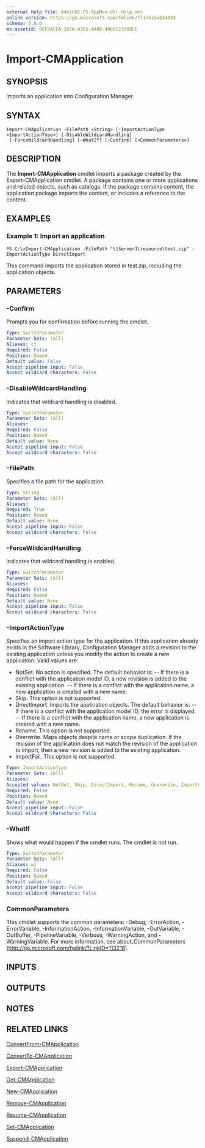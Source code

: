 ```yaml
---
external help file: AdminUI.PS.AppMan.dll-Help.xml
online version: https://go.microsoft.com/fwlink/?linkid=834033
schema: 2.0.0
ms.assetid: 0CF8ACEA-3D7A-43E6-AA0B-408012386BEE
---
```


# Import-CMApplication

## SYNOPSIS
Imports an application into Configuration Manager.

## SYNTAX

```
Import-CMApplication -FilePath <String> [-ImportActionType <ImportActionType>] [-DisableWildcardHandling]
 [-ForceWildcardHandling] [-WhatIf] [-Confirm] [<CommonParameters>]
```

## DESCRIPTION
The **Import-CMApplication** cmdlet imports a package created by the Export-CMApplication cmdlet.
A package contains one or more applications and related objects, such as catalogs.
If the package contains content, the application package imports the content, or includes a reference to the content.

## EXAMPLES

### Example 1: Import an application
```
PS C:\>Import-CMApplication -FilePath "\\Server1\resource\test.zip" -ImportActionType DirectImport
```

This command imports the application stored in test.zip, including the application objects.

## PARAMETERS

### -Confirm
Prompts you for confirmation before running the cmdlet.

```yaml
Type: SwitchParameter
Parameter Sets: (All)
Aliases: cf
Required: False
Position: Named
Default value: False
Accept pipeline input: False
Accept wildcard characters: False
```

### -DisableWildcardHandling
Indicates that wildcard handling is disabled.

```yaml
Type: SwitchParameter
Parameter Sets: (All)
Aliases: 
Required: False
Position: Named
Default value: None
Accept pipeline input: False
Accept wildcard characters: False
```

### -FilePath
Specifies a file path for the application.

```yaml
Type: String
Parameter Sets: (All)
Aliases: 
Required: True
Position: Named
Default value: None
Accept pipeline input: False
Accept wildcard characters: False
```

### -ForceWildcardHandling
Indicates that wildcard handling is enabled.

```yaml
Type: SwitchParameter
Parameter Sets: (All)
Aliases: 
Required: False
Position: Named
Default value: None
Accept pipeline input: False
Accept wildcard characters: False
```

### -ImportActionType
Specifies an import action type for the application.
If this application already exists in the Software Library, Configuration Manager adds a revision to the existing application unless you modify the action to create a new application.
Valid values are: 

- NotSet.
No action is specified.
The default behavior is: 
      -- If there is a conflict with the application model ID, a new revision is added to the existing application.
      -- If there is a conflict with the application name, a new application is created with a new name.
- Skip.
This option is not supported. 
- DirectImport.
Imports the application objects.
The default behavior is: 
      -- If there is a conflict with the application model ID, the error is displayed. 
      -- If there is a conflict with the application name, a new application is created with a new name. 
- Rename.
This option is not supported. 
- Overwrite.
Maps objects despite name or scope duplication.
If the revision of the application does not match the revision of the application to import, then a new revision is added to the existing application. 
- ImportFail.
This option is not supported.

```yaml
Type: ImportActionType
Parameter Sets: (All)
Aliases: 
Accepted values: NotSet, Skip, DirectImport, Rename, Overwrite, ImportFail
Required: False
Position: Named
Default value: None
Accept pipeline input: False
Accept wildcard characters: False
```

### -WhatIf
Shows what would happen if the cmdlet runs.
The cmdlet is not run.

```yaml
Type: SwitchParameter
Parameter Sets: (All)
Aliases: wi
Required: False
Position: Named
Default value: False
Accept pipeline input: False
Accept wildcard characters: False
```

### CommonParameters
This cmdlet supports the common parameters: -Debug, -ErrorAction, -ErrorVariable, -InformationAction, -InformationVariable, -OutVariable, -OutBuffer, -PipelineVariable, -Verbose, -WarningAction, and -WarningVariable. For more information, see about_CommonParameters (http://go.microsoft.com/fwlink/?LinkID=113216).

## INPUTS

## OUTPUTS

## NOTES

## RELATED LINKS

[ConvertFrom-CMApplication](./ConvertFrom-CMApplication.md)

[ConvertTo-CMApplication](./ConvertTo-CMApplication.md)

[Export-CMApplication](./Export-CMApplication.md)

[Get-CMApplication](./Get-CMApplication.md)

[New-CMApplication](./New-CMApplication.md)

[Remove-CMApplication](./Remove-CMApplication.md)

[Resume-CMApplication](./Resume-CMApplication.md)

[Set-CMApplication](./Set-CMApplication.md)

[Suspend-CMApplication](./Suspend-CMApplication.md)


